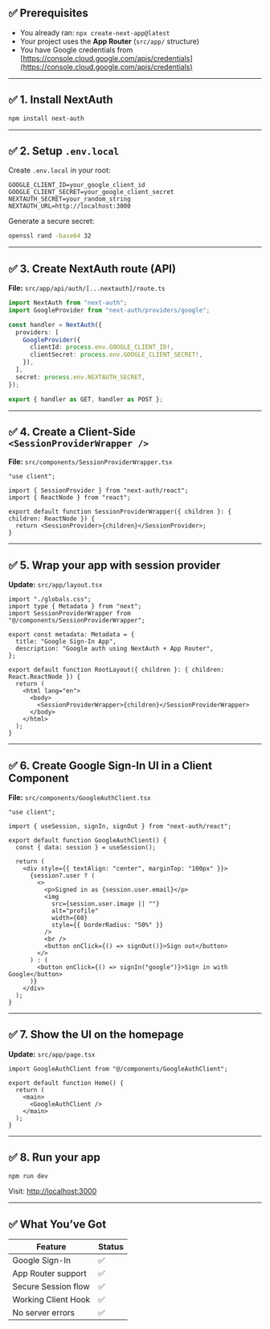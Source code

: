 ## ✅ Prerequisites

* You already ran: `npx create-next-app@latest`
* Your project uses the **App Router** (`src/app/` structure)
* You have Google credentials from [https://console.cloud.google.com/apis/credentials](https://console.cloud.google.com/apis/credentials)

---

## ✅ 1. Install NextAuth

```bash
npm install next-auth
```

---

## ✅ 2. Setup `.env.local`

Create `.env.local` in your root:

```env
GOOGLE_CLIENT_ID=your_google_client_id
GOOGLE_CLIENT_SECRET=your_google_client_secret
NEXTAUTH_SECRET=your_random_string
NEXTAUTH_URL=http://localhost:3000
```

Generate a secure secret:

```bash
openssl rand -base64 32
```

---

## ✅ 3. Create NextAuth route (API)

**File:** `src/app/api/auth/[...nextauth]/route.ts`

```ts
import NextAuth from "next-auth";
import GoogleProvider from "next-auth/providers/google";

const handler = NextAuth({
  providers: [
    GoogleProvider({
      clientId: process.env.GOOGLE_CLIENT_ID!,
      clientSecret: process.env.GOOGLE_CLIENT_SECRET!,
    }),
  ],
  secret: process.env.NEXTAUTH_SECRET,
});

export { handler as GET, handler as POST };
```

---

## ✅ 4. Create a Client-Side `<SessionProviderWrapper />`

**File:** `src/components/SessionProviderWrapper.tsx`

```tsx
"use client";

import { SessionProvider } from "next-auth/react";
import { ReactNode } from "react";

export default function SessionProviderWrapper({ children }: { children: ReactNode }) {
  return <SessionProvider>{children}</SessionProvider>;
}
```

---

## ✅ 5. Wrap your app with session provider

**Update:** `src/app/layout.tsx`

```tsx
import "./globals.css";
import type { Metadata } from "next";
import SessionProviderWrapper from "@/components/SessionProviderWrapper";

export const metadata: Metadata = {
  title: "Google Sign-In App",
  description: "Google auth using NextAuth + App Router",
};

export default function RootLayout({ children }: { children: React.ReactNode }) {
  return (
    <html lang="en">
      <body>
        <SessionProviderWrapper>{children}</SessionProviderWrapper>
      </body>
    </html>
  );
}
```

---

## ✅ 6. Create Google Sign-In UI in a Client Component

**File:** `src/components/GoogleAuthClient.tsx`

```tsx
"use client";

import { useSession, signIn, signOut } from "next-auth/react";

export default function GoogleAuthClient() {
  const { data: session } = useSession();

  return (
    <div style={{ textAlign: "center", marginTop: "100px" }}>
      {session?.user ? (
        <>
          <p>Signed in as {session.user.email}</p>
          <img
            src={session.user.image || ""}
            alt="profile"
            width={60}
            style={{ borderRadius: "50%" }}
          />
          <br />
          <button onClick={() => signOut()}>Sign out</button>
        </>
      ) : (
        <button onClick={() => signIn("google")}>Sign in with Google</button>
      )}
    </div>
  );
}
```

---

## ✅ 7. Show the UI on the homepage

**Update:** `src/app/page.tsx`

```tsx
import GoogleAuthClient from "@/components/GoogleAuthClient";

export default function Home() {
  return (
    <main>
      <GoogleAuthClient />
    </main>
  );
}
```

---

## ✅ 8. Run your app

```bash
npm run dev
```

Visit: [http://localhost:3000](http://localhost:3000)

---

## ✅ What You’ve Got

| Feature             | Status |
| ------------------- | ------ |
| Google Sign-In      | ✅      |
| App Router support  | ✅      |
| Secure Session flow | ✅      |
| Working Client Hook | ✅      |
| No server errors    | ✅      |


